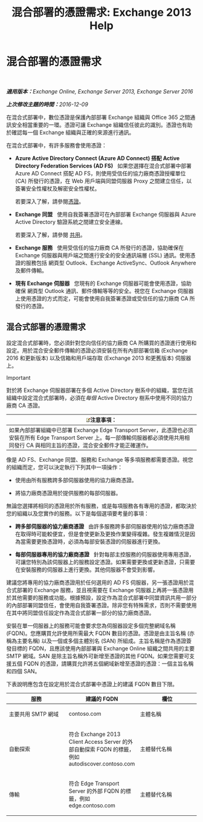 ﻿---
title: '混合部署的憑證需求: Exchange 2013 Help'
TOCTitle: 混合部署的憑證需求
ms:assetid: 48d532cc-29f9-4009-9d2d-f19a9c13c320
ms:mtpsurl: https://technet.microsoft.com/zh-tw/library/Hh563848(v=EXCHG.150)
ms:contentKeyID: 50474701
ms.date: 01/11/2018
mtps_version: v=EXCHG.150
ms.translationtype: HT
---

# 混合部署的憑證需求

 

_<strong>適用版本：</strong>Exchange Online, Exchange Server 2013, Exchange Server 2016_

_<strong>上次修改主題的時間：</strong>2016-12-09_

在混合式部署中，數位憑證是保護內部部署 Exchange 組織與 Office 365 之間通訊安全相當重要的一環。憑證可讓 Exchange 組織信任彼此的識別。憑證也有助於確認每一個 Exchange 組織與正確的來源進行通訊。

在混合式部署中，有許多服務會使用憑證：

  - **Azure Active Directory Connect (Azure AD Connect) 搭配 Active Directory Federation Services (AD FS)**   如果您選擇在混合式部署中部署 Azure AD Connect 搭配 AD FS，則使用受信任的協力廠商憑證授權單位 (CA) 所發行的憑證，在 Web 用戶端與同盟伺服器 Proxy 之間建立信任，以簽署安全性權杖及解密安全性權杖。
    
    若要深入了解，請參閱[憑證](http://go.microsoft.com/fwlink/p/?linkid=205993)。

  - **Exchange 同盟**   使用自我簽署憑證可在內部部署 Exchange 伺服器與 Azure Active Directory 驗證系統之間建立安全連線。
    
    若要深入了解，請參閱 [共用](https://technet.microsoft.com/zh-tw/library/dd638083\(v=exchg.150\))。

  - **Exchange 服務**   使用受信任的協力廠商 CA 所發行的憑證，協助確保在 Exchange 伺服器與用戶端之間進行安全的安全通訊端層 (SSL) 通訊。使用憑證的服務包括 網頁型 Outlook、Exchange ActiveSync、Outlook Anywhere 及郵件傳輸。

  - **現有 Exchange 伺服器**   您現有的 Exchange 伺服器可能會使用憑證，協助確保 網頁型 Outlook 通訊、郵件傳輸等等的安全。視您在 Exchange 伺服器上使用憑證的方式而定，可能會使用自我簽署憑證或受信任的協力廠商 CA 所發行的憑證。

## 混合式部署的憑證需求

設定混合式部署時，您必須針對您向信任的協力廠商 CA 所購買的憑證進行使用和設定。用於混合安全郵件傳輸的憑證必須安裝在所有內部部署信箱 (Exchange 2016 和更新版本) 以及信箱和用戶端存取 (Exchange 2013 和更舊版本) 伺服器上。

> [!IMPORTANT]
> 對於將 Exchange 伺服器部署在多個 Active Directory 樹系中的組織，當您在該組織中設定混合式部署時，必須在<em>每個</em> Active Directory 樹系中使用不同的協力廠商 CA 憑證。


<table>
<thead>
<tr class="header">
<th><img src="images/JJ150559.note(EXCHG.150).gif" title="注意事項" alt="注意事項" />注意事項：</th>
</tr>
</thead>
<tbody>
<tr class="odd">
<td>如果內部部署組織中已部署 Exchange Edge Transport Server，此憑證也必須安裝在所有 Edge Transport Server 上。每一部傳輸伺服器都必須使用共用相同發行 CA 與相同主旨的憑證，混合安全郵件才能正確運作。</td>
</tr>
</tbody>
</table>


像是 AD FS、Exchange 同盟、服務和 Exchange 等多項服務都需要憑證。視您的組織而定，您可以決定執行下列其中一項操作：

  - 使用由所有服務跨多部伺服器使用的協力廠商憑證。

  - 將協力廠商憑證用於提供服務的每部伺服器。

無論您選擇將相同的憑證用於所有服務，或是每項服務各有專用的憑證，都取決於您的組織以及您實作的服務。以下是每個選項要考量的事項：

  - **跨多部伺服器的協力廠商憑證**   由許多服務跨多部伺服器使用的協力廠商憑證在取得時可能較便宜，但是會使更新及更換作業變得複雜。發生複雜情況是因為當需要更換憑證時，必須為每部安裝憑證的伺服器進行更換。

  - **每部伺服器專用的協力廠商憑證**   針對每部主控服務的伺服器使用專用憑證，可讓您特別為該伺服器上的服務設定憑證。如果需要更換或更新憑證，只需要在安裝服務的伺服器上進行更換。其他伺服器不會受到影響。

建議您將專用的協力廠商憑證用於任何選用的 AD FS 伺服器，另一張憑證用於混合式部署的 Exchange 服務，並且視需要在 Exchange 伺服器上再將一張憑證用於其他需要的服務或功能。根據預設，設定作為混合式部署中同盟資訊共用一部分的內部部署同盟信任，會使用自我簽署憑證。除非您有特殊需求，否則不需要使用在其中將同盟信任設定作為混合式部署一部分的協力廠商憑證。

安裝在單一伺服器上的服務可能會要求您為伺服器設定多個完整網域名稱 (FQDN)。您應購買允許使用所需最大 FQDN 數目的憑證。憑證是由主旨名稱 (亦稱為主要名稱) 以及一個或多個主體別名 (SAN) 所組成。主旨名稱是作為憑證簽發目標的 FQDN，且應該使用內部部署與 Exchange Online 組織之間共用的主要 SMTP 網域。SAN 是除主旨名稱外可新增至憑證的其他 FQDN。如果您需要可支援五個 FQDN 的憑證，請購買允許將五個網域新增至憑證的憑證：一個主旨名稱和四個 SAN。

下表說明應包含在設定用於混合式部署中憑證上的建議 FQDN 數目下限。


<table>
<colgroup>
<col style="width: 33%" />
<col style="width: 33%" />
<col style="width: 33%" />
</colgroup>
<thead>
<tr class="header">
<th>服務</th>
<th>建議的 FQDN</th>
<th>欄位</th>
</tr>
</thead>
<tbody>
<tr class="odd">
<td><p>主要共用 SMTP 網域</p></td>
<td><p>contoso.com</p></td>
<td><p>主體名稱</p></td>
</tr>
<tr class="even">
<td><p>自動探索</p></td>
<td><p>符合 Exchange 2013 Client Access Server 的外部自動探索 FQDN 的標籤，例如 autodiscover.contoso.com</p></td>
<td><p>主體替代名稱</p></td>
</tr>
<tr class="odd">
<td><p>傳輸</p></td>
<td><p>符合 Edge Transport Server 的外部 FQDN 的標籤，例如 edge.contoso.com</p></td>
<td><p>主體替代名稱</p></td>
</tr>
</tbody>
</table>

